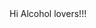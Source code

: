 <!DOCTYPE html>
<html lang="en" dir="ltr">
  <head>
    <meta charset="utf-8">
    <title>Nebyu Tesfaye</title>
  
  </head>
  Hi Alcohol lovers!!!
  </body>
</html>

